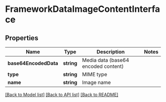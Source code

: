 # FrameworkDataImageContentInterface

## Properties
Name | Type | Description | Notes
------------ | ------------- | ------------- | -------------
**base64EncodedData** | **string** | Media data (base64 encoded content) | 
**type** | **string** | MIME type | 
**name** | **string** | Image name | 

[[Back to Model list]](../README.md#documentation-for-models) [[Back to API list]](../README.md#documentation-for-api-endpoints) [[Back to README]](../README.md)


